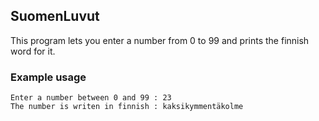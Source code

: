 ## SuomenLuvut

This program lets you enter a number from 0 to 99 and prints the finnish word
for it.

### Example usage

```
Enter a number between 0 and 99 : 23
The number is writen in finnish : kaksikymmentäkolme
```
